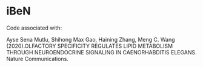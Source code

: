 # iBeN
Code associated with:

Ayse Sena Mutlu, Shihong Max Gao, Haining Zhang, Meng C. Wang (2020).OLFACTORY SPECIFICITY REGULATES LIPID METABOLISM THROUGH NEUROENDOCRINE SIGNALING IN CAENORHABDITIS ELEGANS. Nature Communications.

